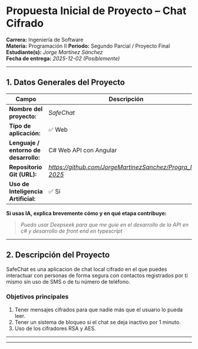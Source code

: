 # Propuesta Inicial de Proyecto – Chat Cifrado

**Carrera:** Ingeniería de Software  
**Materia:** Programación II
**Periodo:** Segundo Parcial / Proyecto Final  
**Estudiante(s):** *Jorge Martínez Sánchez*  
**Fecha de entrega:** *2025-12-02 (Posiblemente)*  

---

## 1. Datos Generales del Proyecto

| Campo | Descripción |
|--------|-------------|
| **Nombre del proyecto:** | *SafeChat* |
| **Tipo de aplicación:** | ✅ Web |
| **Lenguaje / entorno de desarrollo:** | C# Web API con Angular |
| **Repositorio Git (URL):** | *https://github.com/JorgeMartinezSanchez/Progra_II_2-2025* |
| **Uso de Inteligencia Artificial:** | ✅ Sí |

**Si usas IA, explica brevemente cómo y en qué etapa contribuye:**  
> _Puedo usar Deepseek para que me guie en el desarrollo de la API en c# y desarrollo de front end en typescript_

---

## 2. Descripción del Proyecto

SafeChat es una aplicacion de chat local cifrado en el que puedes interactuar con personas de forma segura con contactos registrados por ti mismo sin uso de SMS o de tu número de teléfono.

### Objetivos principales
1.  Tener mensajes cifrados para que nadie más que el usuario lo pueda leer.
2.  Tener un sistema de bloqueo si el chat se deja inactivo por 1 minuto.
3.  Uso de los cifradores RSA y AES.

---


---
